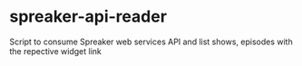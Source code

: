 # spreaker-api-reader
Script to consume Spreaker web services API and list shows, episodes with the repective widget link
